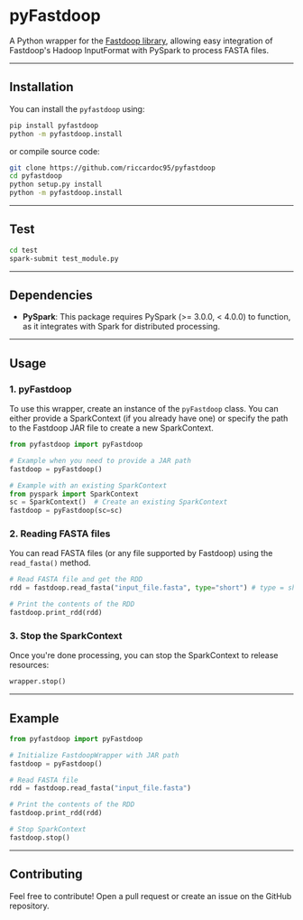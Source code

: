 # pyFastdoop

A Python wrapper for the [Fastdoop library](https://github.com/umbfer/fastdoop/), allowing easy integration of Fastdoop's Hadoop InputFormat with PySpark to process FASTA files.

---

## Installation

You can install the `pyfastdoop`  using:

```bash
pip install pyfastdoop
python -m pyfastdoop.install
```

or compile source code:
```bash
git clone https://github.com/riccardoc95/pyfastdoop
cd pyfastdoop
python setup.py install
python -m pyfastdoop.install
```

---

## Test

```bash
cd test
spark-submit test_module.py
```

---

## Dependencies

- **PySpark**: This package requires PySpark (>= 3.0.0, < 4.0.0) to function, as it integrates with Spark for distributed processing.
  
---

## Usage

### 1. **pyFastdoop**

To use this wrapper, create an instance of the `pyFastdoop` class. You can either provide a SparkContext (if you already have one) or specify the path to the Fastdoop JAR file to create a new SparkContext.

```python
from pyfastdoop import pyFastdoop

# Example when you need to provide a JAR path
fastdoop = pyFastdoop()

# Example with an existing SparkContext
from pyspark import SparkContext
sc = SparkContext()  # Create an existing SparkContext
fastdoop = pyFastdoop(sc=sc)
```

### 2. **Reading FASTA files**

You can read FASTA files (or any file supported by Fastdoop) using the `read_fasta()` method.

```python
# Read FASTA file and get the RDD
rdd = fastdoop.read_fasta("input_file.fasta", type="short") # type = short, long, fastq

# Print the contents of the RDD
fastdoop.print_rdd(rdd)
```

### 3. **Stop the SparkContext**

Once you're done processing, you can stop the SparkContext to release resources:

```python
wrapper.stop()
```

---

## Example

```python
from pyfastdoop import pyFastdoop

# Initialize FastdoopWrapper with JAR path
fastdoop = pyFastdoop()

# Read FASTA file
rdd = fastdoop.read_fasta("input_file.fasta")

# Print the contents of the RDD
fastdoop.print_rdd(rdd)

# Stop SparkContext
fastdoop.stop()
```


---

## Contributing

Feel free to contribute! Open a pull request or create an issue on the GitHub repository.
